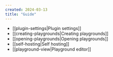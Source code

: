 ```yaml
---
created: 2024-03-13
title: "Guide"
---
```


- [[plugin-settings|Plugin settings]]
- [[creating-playgrounds|Creating playgrounds]]
- [[opening-playgrounds|Opening playgrounds]]
- [[self-hosting|Self hosting]]
- [[playground-view|Playground editor]]